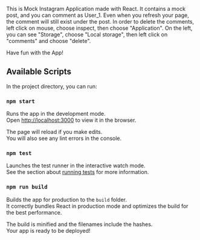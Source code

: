 This is Mock Instagram Application made with React. It contains a mock post, and you can comment as User_1. Even when you refresh your page, the comment will still exist under the post. In order to delete the comments, left click on mouse, choose inspect, then choose "Application". On the left, you can see "Storage", choose "Local storage", then left click on "comments" and choose "delete".

Have fun with the App!


## Available Scripts

In the project directory, you can run:

### `npm start`

Runs the app in the development mode.<br />
Open [http://localhost:3000](http://localhost:3000) to view it in the browser.

The page will reload if you make edits.<br />
You will also see any lint errors in the console.

### `npm test`

Launches the test runner in the interactive watch mode.<br />
See the section about [running tests](https://facebook.github.io/create-react-app/docs/running-tests) for more information.

### `npm run build`

Builds the app for production to the `build` folder.<br />
It correctly bundles React in production mode and optimizes the build for the best performance.

The build is minified and the filenames include the hashes.<br />
Your app is ready to be deployed!


